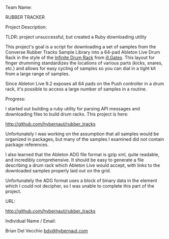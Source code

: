 Team Name:

RUBBER TRACKER

Project Description:

TLDR: project unsuccessful, but created a Ruby downloading utility

This project's goal is a script for downloading a set of samples from the
Converse Rubber Tracks Sample Library into a 64-pad
Ableton Live Drum Rack in the style of the [Infinite Drum Rack](http://producerdj.com/product/infinite-drum-rack-live-9/) from [ill.Gates](http://producerdj.com/). This layout for finger drumming standardizes the locations of various parts (kicks, snares, etc.) and allows for easy cycling of samples so you can dial in a tight kit from a large range of samples.

Since Ableton Live 9.2 exposes all 64 pads on the Push controller in a drum rack, it's possible to access a large number of samples in a routine.

Progress:

I started out building a ruby utility for parsing API messages and downloading files to build drum racks. This project is here:

http://github.com/hybernaut/rubber_tracks

Unfortunately I was working on the assumption that all samples would be organized in packages, but many of the samples I examined did not contain package references.

I also learned that the Ableton ADG file format is gzip xml, quite readable, and incredibly comprehensive. It should be easy to generate a file describing a drum rack which Ableton Live would accept, with links to the downloaded samples properly laid out on the grid.

Unfortunately the ADG format uses a block of binary data in the <FileRef> element which I could not decipher, so I was unable to complete this part of the project.

URL:

http://github.com/hybernaut/rubber_tracks

Individual Name / Email:

Brian Del Vecchio <bdv@hybernaut.com>
